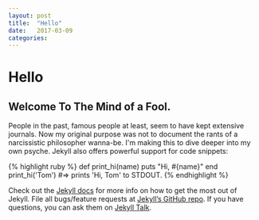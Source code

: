 ```yaml
---
layout: post
title:  "Hello"
date:   2017-03-09
categories: 
---
```

# Hello
## Welcome To The Mind of a Fool.

People in the past, famous people at least, seem to have kept extensive journals. Now my original purpose was not to document the rants of a narcissistic philosopher wanna-be. I'm making this to dive deeper into my own psyche.
Jekyll also offers powerful support for code snippets:

{% highlight ruby %}
def print_hi(name)
  puts "Hi, #{name}"
end
print_hi('Tom')
#=> prints 'Hi, Tom' to STDOUT.
{% endhighlight %}

Check out the [Jekyll docs][jekyll-docs] for more info on how to get the most out of Jekyll. File all bugs/feature requests at [Jekyll’s GitHub repo][jekyll-gh]. If you have questions, you can ask them on [Jekyll Talk][jekyll-talk].

[jekyll-docs]: https://jekyllrb.com/docs/home
[jekyll-gh]:   https://github.com/jekyll/jekyll
[jekyll-talk]: https://talk.jekyllrb.com/
